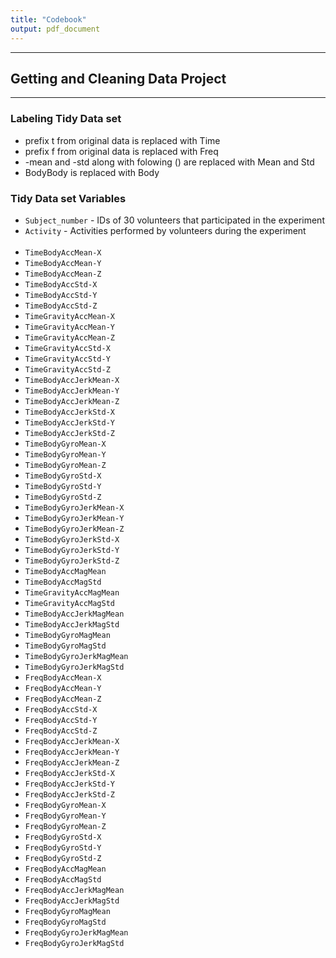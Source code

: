 ```yaml
---
title: "Codebook"
output: pdf_document
---
```

***
## Getting and Cleaning Data Project ##
***

### Labeling Tidy Data set ###
 * prefix t from original data is replaced with Time
 * prefix f from original data is replaced with Freq
 * -mean and -std along with folowing () are replaced with Mean and Std
 * BodyBody is replaced with Body
 
 
### Tidy Data set Variables ###

 * `Subject_number` - IDs of 30 volunteers that participated in the experiment
 * `Activity` - Activities performed by volunteers during the experiment 
 <br/><br/>
 * `TimeBodyAccMean-X`
 * `TimeBodyAccMean-Y `
 * `TimeBodyAccMean-Z `
 * `TimeBodyAccStd-X `
 * `TimeBodyAccStd-Y `
 * `TimeBodyAccStd-Z `
 * `TimeGravityAccMean-X `
 * `TimeGravityAccMean-Y `
 * `TimeGravityAccMean-Z `
 * `TimeGravityAccStd-X `
 * `TimeGravityAccStd-Y `
 * `TimeGravityAccStd-Z `
 * `TimeBodyAccJerkMean-X `
 * `TimeBodyAccJerkMean-Y `
 * `TimeBodyAccJerkMean-Z` 
 * `TimeBodyAccJerkStd-X `
 * `TimeBodyAccJerkStd-Y `
 * `TimeBodyAccJerkStd-Z` 
 * `TimeBodyGyroMean-X `
 * `TimeBodyGyroMean-Y `
 * `TimeBodyGyroMean-Z `
 * `TimeBodyGyroStd-X `
 * `TimeBodyGyroStd-Y` 
 * `TimeBodyGyroStd-Z` 
 * `TimeBodyGyroJerkMean-X` 
 * `TimeBodyGyroJerkMean-Y` 
 * `TimeBodyGyroJerkMean-Z` 
 * `TimeBodyGyroJerkStd-X `
 * `TimeBodyGyroJerkStd-Y `
 * `TimeBodyGyroJerkStd-Z` 
 * `TimeBodyAccMagMean `
 * `TimeBodyAccMagStd `
 * `TimeGravityAccMagMean `
 * `TimeGravityAccMagStd `
 * `TimeBodyAccJerkMagMean` 
 * `TimeBodyAccJerkMagStd `
 * `TimeBodyGyroMagMean` 
 * `TimeBodyGyroMagStd `
 * `TimeBodyGyroJerkMagMean` 
 * `TimeBodyGyroJerkMagStd` 
 * `FreqBodyAccMean-X` 
 * `FreqBodyAccMean-Y` 
 * `FreqBodyAccMean-Z `
 * `FreqBodyAccStd-X `
 * `FreqBodyAccStd-Y `
 * `FreqBodyAccStd-Z `
 * `FreqBodyAccJerkMean-X `
 * `FreqBodyAccJerkMean-Y `
 * `FreqBodyAccJerkMean-Z `
 * `FreqBodyAccJerkStd-X`
 * `FreqBodyAccJerkStd-Y `
 * `FreqBodyAccJerkStd-Z `
 * `FreqBodyGyroMean-X `
 * `FreqBodyGyroMean-Y `
 * `FreqBodyGyroMean-Z `
 * `FreqBodyGyroStd-X `
 * `FreqBodyGyroStd-Y `
 * `FreqBodyGyroStd-Z `
 * `FreqBodyAccMagMean `
 * `FreqBodyAccMagStd `
 * `FreqBodyAccJerkMagMean `
 * `FreqBodyAccJerkMagStd `
 * `FreqBodyGyroMagMean `
 * `FreqBodyGyroMagStd `
 * `FreqBodyGyroJerkMagMean `
 * `FreqBodyGyroJerkMagStd`
